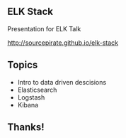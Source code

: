 ## ELK Stack

Presentation for ELK Talk

http://sourcepirate.github.io/elk-stack


## Topics

* Intro to data driven descisions
* Elasticsearch
* Logstash
* Kibana


## Thanks!
